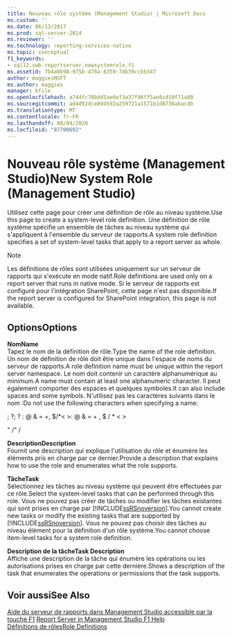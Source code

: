 ```yaml
---
title: Nouveau rôle système (Management Studio) | Microsoft Docs
ms.custom: ''
ms.date: 06/13/2017
ms.prod: sql-server-2014
ms.reviewer: ''
ms.technology: reporting-services-native
ms.topic: conceptual
f1_keywords:
- sql12.swb.reportserver.newsystemrole.f1
ms.assetid: 7b4a0b98-975b-478a-8359-7db39ccbb347
author: maggiesMSFT
ms.author: maggies
manager: kfile
ms.openlocfilehash: a744fc78bdd5ae6ef3a37f96ff5ae8cd10f71a80
ms.sourcegitcommit: ad4d92dce894592a259721a1571b1d8736abacdb
ms.translationtype: MT
ms.contentlocale: fr-FR
ms.lasthandoff: 08/04/2020
ms.locfileid: "87700692"
---
```

# <a name="new-system-role-management-studio"></a><span data-ttu-id="5deb3-102">Nouveau rôle système (Management Studio)</span><span class="sxs-lookup"><span data-stu-id="5deb3-102">New System Role (Management Studio)</span></span>
  <span data-ttu-id="5deb3-103">Utilisez cette page pour créer une définition de rôle au niveau système.</span><span class="sxs-lookup"><span data-stu-id="5deb3-103">Use this page to create a system-level role definition.</span></span> <span data-ttu-id="5deb3-104">Une définition de rôle système spécifie un ensemble de tâches au niveau système qui s'appliquent à l'ensemble du serveur de rapports.</span><span class="sxs-lookup"><span data-stu-id="5deb3-104">A system role definition specifies a set of system-level tasks that apply to a report server as whole.</span></span>  
  
> [!NOTE]  
>  <span data-ttu-id="5deb3-105">Les définitions de rôles sont utilisées uniquement sur un serveur de rapports qui s'exécute en mode natif.</span><span class="sxs-lookup"><span data-stu-id="5deb3-105">Role definitions are used only on a report server that runs in native mode.</span></span> <span data-ttu-id="5deb3-106">Si le serveur de rapports est configuré pour l'intégration SharePoint, cette page n'est pas disponible.</span><span class="sxs-lookup"><span data-stu-id="5deb3-106">If the report server is configured for SharePoint integration, this page is not available.</span></span>  
  
## <a name="options"></a><span data-ttu-id="5deb3-107">Options</span><span class="sxs-lookup"><span data-stu-id="5deb3-107">Options</span></span>  
 <span data-ttu-id="5deb3-108">**Nom**</span><span class="sxs-lookup"><span data-stu-id="5deb3-108">**Name**</span></span>  
 <span data-ttu-id="5deb3-109">Tapez le nom de la définition de rôle.</span><span class="sxs-lookup"><span data-stu-id="5deb3-109">Type the name of the role definition.</span></span> <span data-ttu-id="5deb3-110">Un nom de définition de rôle doit être unique dans l'espace de noms du serveur de rapports.</span><span class="sxs-lookup"><span data-stu-id="5deb3-110">A role definition name must be unique within the report server namespace.</span></span> <span data-ttu-id="5deb3-111">Le nom doit contenir un caractère alphanumérique au minimum.</span><span class="sxs-lookup"><span data-stu-id="5deb3-111">A name must contain at least one alphanumeric character.</span></span> <span data-ttu-id="5deb3-112">Il peut également comporter des espaces et quelques symboles.</span><span class="sxs-lookup"><span data-stu-id="5deb3-112">It can also include spaces and some symbols.</span></span> <span data-ttu-id="5deb3-113">N'utilisez pas les caractères suivants dans le nom :</span><span class="sxs-lookup"><span data-stu-id="5deb3-113">Do not use the following characters when specifying a name:</span></span>  
  
 <span data-ttu-id="5deb3-114">; ?</span><span class="sxs-lookup"><span data-stu-id="5deb3-114">; ?</span></span> <span data-ttu-id="5deb3-115">: \@ & = +, $/\*\< ></span><span class="sxs-lookup"><span data-stu-id="5deb3-115">: \@ & = + , $ / \* \< ></span></span>  
  
 <span data-ttu-id="5deb3-116">" /</span><span class="sxs-lookup"><span data-stu-id="5deb3-116">" /</span></span>  
  
 <span data-ttu-id="5deb3-117">**Description**</span><span class="sxs-lookup"><span data-stu-id="5deb3-117">**Description**</span></span>  
 <span data-ttu-id="5deb3-118">Fournit une description qui explique l'utilisation du rôle et énumère les éléments pris en charge par ce dernier.</span><span class="sxs-lookup"><span data-stu-id="5deb3-118">Provide a description that explains how to use the role and enumerates what the role supports.</span></span>  
  
 <span data-ttu-id="5deb3-119">**Tâche**</span><span class="sxs-lookup"><span data-stu-id="5deb3-119">**Task**</span></span>  
 <span data-ttu-id="5deb3-120">Sélectionnez les tâches au niveau système qui peuvent être effectuées par ce rôle.</span><span class="sxs-lookup"><span data-stu-id="5deb3-120">Select the system-level tasks that can be performed through this role.</span></span> <span data-ttu-id="5deb3-121">Vous ne pouvez pas créer de tâches ou modifier les tâches existantes qui sont prises en charge par [!INCLUDE[ssRSnoversion](../../includes/ssrsnoversion-md.md)].</span><span class="sxs-lookup"><span data-stu-id="5deb3-121">You cannot create new tasks or modify the existing tasks that are supported by [!INCLUDE[ssRSnoversion](../../includes/ssrsnoversion-md.md)].</span></span> <span data-ttu-id="5deb3-122">Vous ne pouvez pas choisir des tâches au niveau élément pour la définition d'un rôle système.</span><span class="sxs-lookup"><span data-stu-id="5deb3-122">You cannot choose item-level tasks for a system role definition.</span></span>  
  
 <span data-ttu-id="5deb3-123">**Description de la tâche**</span><span class="sxs-lookup"><span data-stu-id="5deb3-123">**Task Description**</span></span>  
 <span data-ttu-id="5deb3-124">Affiche une description de la tâche qui énumère les opérations ou les autorisations prises en charge par cette dernière.</span><span class="sxs-lookup"><span data-stu-id="5deb3-124">Shows a description of the task that enumerates the operations or permissions that the task supports.</span></span>  
  
## <a name="see-also"></a><span data-ttu-id="5deb3-125">Voir aussi</span><span class="sxs-lookup"><span data-stu-id="5deb3-125">See Also</span></span>  
 <span data-ttu-id="5deb3-126">[Aide du serveur de rapports dans Management Studio accessible par la touche F1](report-server-in-management-studio-f1-help.md) </span><span class="sxs-lookup"><span data-stu-id="5deb3-126">[Report Server in Management Studio F1 Help](report-server-in-management-studio-f1-help.md) </span></span>  
 [<span data-ttu-id="5deb3-127">Définitions de rôles</span><span class="sxs-lookup"><span data-stu-id="5deb3-127">Role Definitions</span></span>](../security/role-definitions.md)  
  
  

